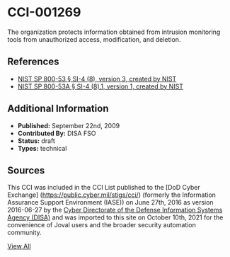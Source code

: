 # CCI-001269

The organization protects information obtained from intrusion monitoring tools from unauthorized access, modification, and deletion.

## References ##

* [NIST SP 800-53 § SI-4 (8), version 3, created by NIST](http://csrc.nist.gov/publications/PubsSPs.html)
* [NIST SP 800-53A § SI-4 (8).1, version 1, created by NIST](http://csrc.nist.gov/publications/PubsSPs.html)


## Additional Information ##

* **Published:** September 22nd, 2009
* **Contributed By:** DISA FSO
* **Status:** draft
* **Types:** technical

## Sources ##

This CCI was included in the CCI List published to the [DoD Cyber Exchange]
(https://public.cyber.mil/stigs/cci/) (formerly the Information Assurance Support Environment
(IASE)) on June 27th, 2016 as version 2016-06-27 by the [Cyber Directorate of the Defense 
Information Systems Agency (DISA)](https://public.cyber.mil/about-cyber/) and was imported to 
this site on October 10th, 2021 for the convenience of Joval users and the broader security automation community.

[View All](../README.md)
